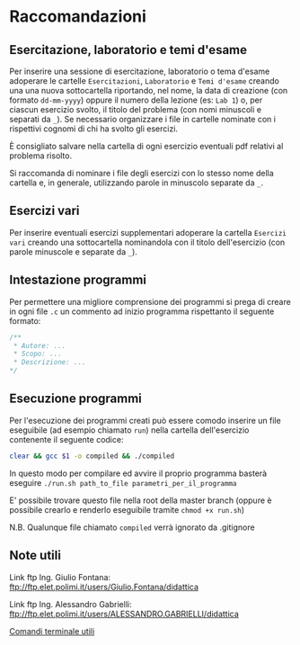 # Raccomandazioni

## Esercitazione, laboratorio e temi d'esame

Per inserire una sessione di esercitazione, laboratorio o tema d'esame adoperare le cartelle ```Esercitazioni```, ```Laboratorio``` e ```Temi d'esame``` creando una una nuova sottocartella riportando, nel nome, la data di creazione (con formato ```dd-mm-yyyy```) oppure il numero della lezione (es: ```Lab 1```) o, per ciascun esercizio svolto, il titolo del problema (con nomi minuscoli e separati da ```_```). Se necessario organizzare i file in cartelle nominate con i rispettivi cognomi di chi ha svolto gli esercizi.

È consigliato salvare nella cartella di ogni esercizio eventuali pdf relativi al problema risolto.

Si raccomanda di nominare i file degli esercizi con lo stesso nome della cartella e, in generale, utilizzando parole in minuscolo separate da ```_```.

## Esercizi vari

Per inserire eventuali esercizi supplementari adoperare la cartella ```Esercizi vari``` creando una sottocartella nominandola con il titolo dell'esercizio (con parole minuscole e separate da ```_```).

## Intestazione programmi

Per permettere una migliore comprensione dei programmi si prega di creare in ogni file ```.c``` un commento ad inizio programma rispettanto il seguente formato:

``` c
/**
 * Autore: ...
 * Scopo: ...
 * Descrizione: ...
*/
```

## Esecuzione programmi

Per l'esecuzione dei programmi creati può essere comodo inserire un file eseguibile (ad esempio chiamato ```run```) nella cartella dell'esercizio contenente il seguente codice:

``` bash
clear && gcc $1 -o compiled && ./compiled
```

In questo modo per compilare ed avvire il proprio programma basterà eseguire ```./run.sh path_to_file parametri_per_il_programma```

E' possibile trovare questo file nella root della master branch (oppure è possibile crearlo e renderlo eseguibile tramite ```chmod +x run.sh```)

N.B. Qualunque file chiamato ```compiled``` verrà ignorato da .gitignore

## Note utili

Link ftp Ing. Giulio Fontana: ftp://ftp.elet.polimi.it/users/Giulio.Fontana/didattica

Link ftp Ing. Alessandro Gabrielli: ftp://ftp.elet.polimi.it/users/ALESSANDRO.GABRIELLI/didattica

[Comandi terminale utili](comandi_terminale.md)
